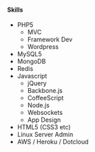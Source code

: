 #### Skills

- PHP5
  + MVC
  + Framework Dev
  + Wordpress
- MySQL5
- MongoDB
- Redis
- Javascript
  + jQuery
  + Backbone.js
  + CoffeeScript
  + Node.js
  + Websockets
  + App Design
- HTML5 (CSS3 etc)
- Linux Server Admin
- AWS / Heroku / Dotcloud